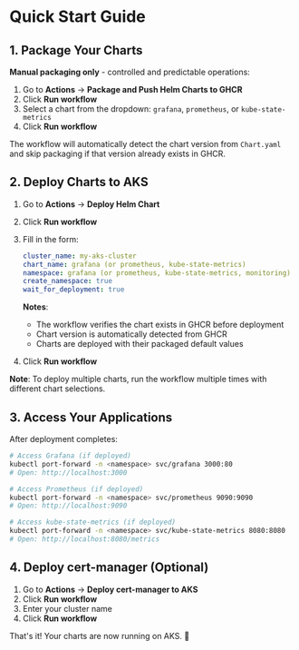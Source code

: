 # Quick Start Guide

## 1. Package Your Charts

**Manual packaging only** - controlled and predictable operations:

1. Go to **Actions** → **Package and Push Helm Charts to GHCR**
2. Click **Run workflow**
3. Select a chart from the dropdown: `grafana`, `prometheus`, or `kube-state-metrics`
4. Click **Run workflow**

The workflow will automatically detect the chart version from `Chart.yaml` and skip packaging if that version already exists in GHCR.

## 2. Deploy Charts to AKS

1. Go to **Actions** → **Deploy Helm Chart**
2. Click **Run workflow**
3. Fill in the form:

   ```yaml
   cluster_name: my-aks-cluster
   chart_name: grafana (or prometheus, kube-state-metrics)
   namespace: grafana (or prometheus, kube-state-metrics, monitoring)
   create_namespace: true
   wait_for_deployment: true
   ```

   **Notes**:
   - The workflow verifies the chart exists in GHCR before deployment
   - Chart version is automatically detected from GHCR
   - Charts are deployed with their packaged default values

4. Click **Run workflow**

**Note**: To deploy multiple charts, run the workflow multiple times with different chart selections.

## 3. Access Your Applications

After deployment completes:

```bash
# Access Grafana (if deployed)
kubectl port-forward -n <namespace> svc/grafana 3000:80
# Open: http://localhost:3000

# Access Prometheus (if deployed)
kubectl port-forward -n <namespace> svc/prometheus 9090:9090
# Open: http://localhost:9090

# Access kube-state-metrics (if deployed)
kubectl port-forward -n <namespace> svc/kube-state-metrics 8080:8080
# Open: http://localhost:8080/metrics
```

## 4. Deploy cert-manager (Optional)

1. Go to **Actions** → **Deploy cert-manager to AKS**
2. Click **Run workflow**
3. Enter your cluster name
4. Click **Run workflow**

That's it! Your charts are now running on AKS. 🎉
